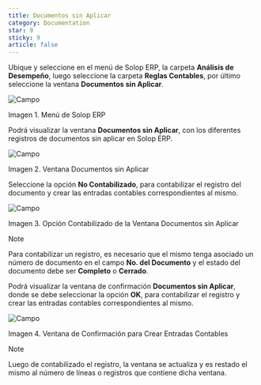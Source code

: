 ```yaml
---
title: Documentos sin Aplicar
category: Documentation
star: 9
sticky: 9
article: false
---
```


Ubique y seleccione en el menú de Solop ERP, la carpeta **Análisis de Desempeño**, luego seleccione la carpeta **Reglas Contables**, por último seleccione la ventana **Documentos sin Aplicar**.

![Campo](/assets/img/docs/accounting-management/acm-accounting-image460.png)

Imagen 1. Menú de Solop ERP

Podrá visualizar la ventana **Documentos sin Aplicar**, con los diferentes registros de documentos sin aplicar en Solop ERP.

![Campo](/assets/img/docs/accounting-management/acm-accounting-image461.png)

Imagen 2. Ventana Documentos sin Aplicar

Seleccione la opción **No Contabilizado**, para contabilizar el registro del documento y crear las entradas contables correspondientes al mismo.

![Campo](/assets/img/docs/accounting-management/acm-accounting-image462.png)

Imagen 3. Opción Contabilizado de la Ventana Documentos sin Aplicar

Note

Para contabilizar un registro, es necesario que el mismo tenga asociado un número de documento en el campo **No. del Documento** y el estado del documento debe ser **Completo** o **Cerrado**.

Podrá visualizar la ventana de confirmación **Documentos sin Aplicar**, donde se debe seleccionar la opción **OK**, para contabilizar el registro y crear las entradas contables correspondientes al mismo.

![Campo](/assets/img/docs/accounting-management/acm-accounting-image463.png)

Imagen 4. Ventana de Confirmación para Crear Entradas Contables

Note

Luego de contabilizado el registro, la ventana se actualiza y es restado el mismo al número de líneas o registros que contiene dicha ventana.
